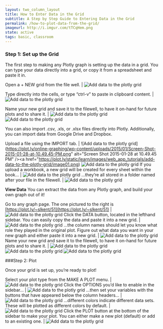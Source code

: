 ```yaml
---
layout: two_column_layout
title: How to Enter Data in the Grid
subtitle: A Step by Step Guide to Entering Data in the Grid
permalink: /how-to-plot-data-from-the-grid/
imageurl: http://i.imgur.com/tTCqHem.png
state: active
tags: basic, classroom
---
```


### Step 1: Set up the Grid

The first step to making any Plotly graph is setting up the data in a grid.
You can type your data directly into a grid, or copy it from a spreadsheet and paste it in.


Open a + NEW grid from the file well. | ![Add data to the plotly grid](https://plot.ly/online-graphing/wp-content/uploads/2015/01/Screen-Shot-2015-01-28-at-10.48.09-PM.png)

Type directly into the cells, or type &#8220;ctrl-v&#8221; to paste in clipboard content. | ![Add data to the plotly grid](https://plot.ly/static/learn/images/web_app_tutorials/add-data-to-the-plotly-grid/image03.png)

Name your new grid and save it to the filewell, to have it on-hand for future plots and to share it. | ![Add data to the plotly grid](https://plot.ly/static/learn/images/web_app_tutorials/add-data-to-the-plotly-grid/image12.png) ![Add data to the plotly grid](https://plot.ly/static/learn/images/web_app_tutorials/add-data-to-the-plotly-grid/image07.png)

You can also import .csv, .xls, or .xlsx files directly into Plotly. Additionally, you can import data from Google Drive and Dropbox.

Upload a file using the IMPORT tab. | ![Add data to the plotly grid](https://plot.ly/online-graphing/wp-content/uploads/2015/01/Screen-Shot-2015-01-28-at-10.49.45-PM.png" alt="Screen Shot 2015-01-28 at 10.49.45 PM" /></a><a href="https://plot.ly/static/learn/images/web_app_tutorials/add-data-to-the-plotly-grid/image01.png) ![Add data to the plotly grid](https://plot.ly/static/learn/images/web_app_tutorials/add-data-to-the-plotly-grid/image05.png)
If you upload a workbook, a new grid will be created for every sheet within the book&#8230; | ![Add data to the plotly grid](https://plot.ly/static/learn/images/web_app_tutorials/add-data-to-the-plotly-grid/image13.png)
&#8230;they’re all stored in a folder named after your file in the filewell. | ![Add data to the plotly grid](https://plot.ly/static/learn/images/web_app_tutorials/add-data-to-the-plotly-grid/image04.png)

**View Data**
You can extract the data from any Plotly graph, and build your own graph out of it!

Go to any graph page. The one pictured to the right is [https://plot.ly/~slkent/51](https://plot.ly/~slkent/51) | ![Add data to the plotly grid](https://plot.ly/online-graphing/wp-content/uploads/2015/01/Screen-Shot-2015-01-28-at-11.03.46-PM.png)
Click the DATA button, located in the lefthand sidebar. You can easily copy the data and paste it into a new grid. | ![Add data to the plotly grid](https://plot.ly/online-graphing/wp-content/uploads/2015/01/Screen-Shot-2015-01-28-at-11.04.01-PM.png)
&#8230;the column names should let you know what role they played in the original plot. Figure out what data you want in your new graph and either paste it into a new grid. | ![Add data to the plotly grid](https://plot.ly/static/learn/images/web_app_tutorials/add-data-to-the-plotly-grid/image00.png)
Name your new grid and save it to the filewell, to have it on-hand for future plots and to share it. | ![Add data to the plotly grid](https://plot.ly/online-graphing/wp-content/uploads/2015/01/Screen-Shot-2015-01-28-at-11.12.04-PM.png) ![Add data to the plotly grid](https://plot.ly/static/learn/images/web_app_tutorials/add-data-to-the-plotly-grid/image12.png)  ![Add data to the plotly grid](https://plot.ly/static/learn/images/web_app_tutorials/add-data-to-the-plotly-grid/image07.png)

###Step 2: Plot

Once your grid is set up, you’re ready to plot!

Select your plot type from the MAKE A PLOT menu. | ![Add data to the plotly grid](https://plot.ly/static/learn/images/web_app_tutorials/add-data-to-the-plotly-grid/image14.png)
Click the OPTIONS you’d like to enable in the sidebar&#8230; | ![Add data to the plotly grid](https://plot.ly/static/learn/images/web_app_tutorials/add-data-to-the-plotly-grid/image17.png)
&#8230;then set your variables with the buttons that have appeared below the column headers&#8230; | ![Add data to the plotly grid](https://plot.ly/static/learn/images/web_app_tutorials/add-data-to-the-plotly-grid/image16.png)
&#8230;different colors indicate different data sets. These will be plotted as different colors by default. | ![Add data to the plotly grid](https://plot.ly/static/learn/images/web_app_tutorials/add-data-to-the-plotly-grid/image10.png)
Click the PLOT button at the bottom of the sidebar to make your plot. You can either make a new plot (default) or add to an existing one. | ![Add data to the plotly grid](https://plot.ly/static/learn/images/web_app_tutorials/add-data-to-the-plotly-grid/image02.png)



